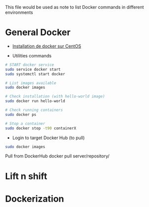 
This file would be used as note to list Docker commands in different environments

# General Docker

* [Installation de docker sur CentOS](https://docs.docker.com/engine/installation/linux/docker-ce/centos/#install-docker-ce)

* Utilities commands

```sh
# START docker service
sudo service docker start
sudo systemctl start docker

# List images available
sudo docker images

# Check installation (with hello-world image)
sudo docker run hello-world

# Check running containers
sudo docker ps

# Stop a container
sudo docker stop -t90 containerX

```
* Login to target Docker Hub (to pull)
```sh
sudo docker images
```

Pull from DockerHub
docker pull server/repository/



# Lift n shift

# Dockerization
